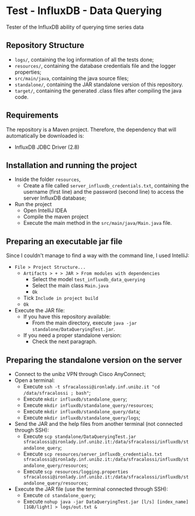 # Test - InfluxDB - Data Querying

Tester of the InfluxDB ability of querying time series data

## Repository Structure
-   `logs/`, containing the log information of all the tests done;
-   `resources/`, containing the database credentials file and the logger properties;
-   `src/main/java`, containing the java source files;
-   `standalone/`, containing the JAR standalone version of this repository.
-   `target/`, containing the generated .class files after compiling the java code.

## Requirements
The repository is a Maven project. Therefore, the dependency that will automatically be downloaded is:
-   InfluxDB JDBC Driver (2.8)

## Installation and running the project
-   Inside the folder `resources`,
    -   Create a file called `server_influxdb_credentials.txt`, containing the username (first line) and the password (second line) to access the server InfluxDB database;
-   Run the project
    -   Open IntelliJ IDEA
    -   Compile the maven project
    -   Execute the main method in the `src/main/java/Main.java` file.

## Preparing an executable jar file
Since I couldn't manage to find a way with the command line, I used IntelliJ:
-   `File > Project Structure... `
    -   `Artifacts > + > JAR > From modules with dependencies`
        -   Select the model `test_influxdb_data_querying`
        -   Select the main class `Main.java`
        -   `Ok`
    -   Tick `Include in project build`
    -   `Ok`
-   Execute the JAR file:
    -   If you have this repository available:
        -   From the main directory, execute `java -jar standalone/DataQueryingTest.jar`.
    -   If you need a proper standalone version:
        -   Check the next paragraph.

## Preparing the standalone version on the server
-   Connect to the unibz VPN through Cisco AnyConnect;
-   Open a terminal:
    -   Execute `ssh -t sfracalossi@ironlady.inf.unibz.it "cd /data/sfracalossi ; bash"`;
    -   Execute `mkdir influxdb/standalone_query`;
    -   Execute `mkdir influxdb/standalone_query/resources`;
    -   Execute `mkdir influxdb/standalone_query/data`;
    -   Execute `mkdir influxdb/standalone_query/logs`;
-   Send the JAR and the help files from another terminal (not connected through SSH):
    -   Execute `scp standalone/DataQueryingTest.jar sfracalossi@ironlady.inf.unibz.it:/data/sfracalossi/influxdb/standalone_query`;
    -   Execute `scp resources/server_influxdb_credentials.txt sfracalossi@ironlady.inf.unibz.it:/data/sfracalossi/influxdb/standalone_query/resources`;
    -   Execute `scp resources/logging.properties sfracalossi@ironlady.inf.unibz.it:/data/sfracalossi/influxdb/standalone_query/resources`;
-   Execute the JAR file (use the terminal connected through SSH):
    -   Execute `cd standalone_query`;
    -   Execute `nohup java -jar DataQueryingTest.jar [l/s] [index_name] [1GB/light] > logs/out.txt &`
